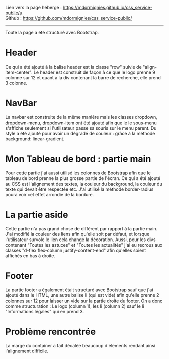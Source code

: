 Lien vers la page hébergé : https://mdormignies.github.io/css_service-public/µ
<br>
Github : https://github.com/mdormignies/css_service-public/

<hr>

Toute la page a été structuré avec Bootstrap.

# Header

Ce qui a été ajouté à la balise header est la classe "row" suivie de "align-item-center".
Le header est construit de façon à ce que le logo prenne 9 colonne sur 12 et quant à la div contenant la barre de recherche, elle prend 3 colonne.

# NavBar

La navbar est construite de la même manière mais les classes dropdown, dropdown-menu, dropdown-item ont été ajouté afin que le le sous-menu s'affiche seulement si l'utilisateur passe sa souris sur le menu parent.
Du style a été ajouté pour avoir un dégradé de couleur : grâce à la méthode background: linear-gradient.

# Mon Tableau de bord : partie main

Pour cette partie j'ai aussi utilisé les colonnes de Bootstrap afin que le tableau de bord prenne la plus grosse partie de l'écran. Ce qui a été ajouté au CSS est l'alignement des textes,
  la couleur du background, la couleur du texte qui devait être respectée etc. J'ai utilisé la méthode border-radius poura voir cet effet arrondie de la bordure.

# La partie aside

Cette partie n'a pas grand chose de différent par rapport à la partie main. J'ai modifié la couleur des liens afin qu'elle soit par défaut, et lorsque l'utilisateur survole le lien cela change la décoration.
Aussi, pour les divs contenant "Toutes les astuces" et "Toutes les actualités" j'ai eu recrous aux classes "d-flex flex-column justify-content-end" afin qu'elles soient affichés en bas à droite.

# Footer

La partie footer a également était structuré avec Bootstrap sauf que j'ai ajouté dans le HTML, une autre balise li (qui est vide) afin qu'elle prenne 2 colonnes sur 12 
  pour laisser un vide sur la partie droite du footer. On a donc comme structuration : Le logo (column 1), les li (column 2) sauf le li "Informations légales" qui en prend 3.

# Problème rencontrée

La marge du container a fait décalée beaucoup d'élements rendant ainsi l'alignement difficile.
